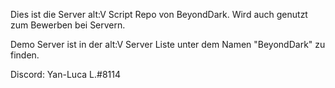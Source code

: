 Dies ist die Server alt:V Script Repo von BeyondDark. Wird auch genutzt zum Bewerben bei Servern.

Demo Server ist in der alt:V Server Liste unter dem Namen "BeyondDark" zu finden.

Discord: Yan-Luca L.#8114

